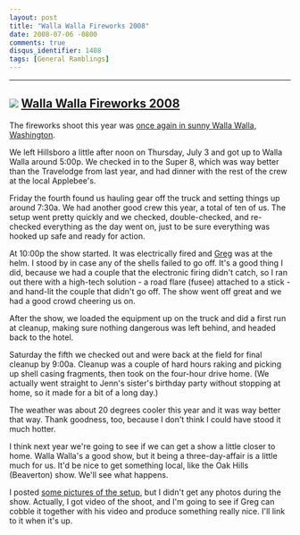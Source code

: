 ```yaml
---
layout: post
title: "Walla Walla Fireworks 2008"
date: 2008-07-06 -0800
comments: true
disqus_identifier: 1408
tags: [General Ramblings]
---
```

  -----------------------------------------------------------------------------------------------------------------------------------------------------------------------------------
  [![](http://lh3.ggpht.com/travis.illig/SHGTWlysgoE/AAAAAAAAAW0/qPT5KNA4vIE/s160-c/WallaWallaFireworks2008.jpg)](http://picasaweb.google.com/travis.illig/WallaWallaFireworks2008)
  [Walla Walla Fireworks 2008](http://picasaweb.google.com/travis.illig/WallaWallaFireworks2008)
  -----------------------------------------------------------------------------------------------------------------------------------------------------------------------------------

The fireworks shoot this year was [once again in sunny Walla Walla,
Washington](/archive/2007/07/06/walla-walla-fireworks-2007.aspx).

We left Hillsboro a little after noon on Thursday, July 3 and got up to
Walla Walla around 5:00p. We checked in to the Super 8, which was way
better than the Travelodge from last year, and had dinner with the rest
of the crew at the local Applebee's.

Friday the fourth found us hauling gear off the truck and setting things
up around 7:30a. We had another good crew this year, a total of ten of
us. The setup went pretty quickly and we checked, double-checked, and
re-checked everything as the day went on, just to be sure everything was
hooked up safe and ready for action.

At 10:00p the show started. It was electrically fired and
[Greg](http://www.greghughes.net) was at the helm. I stood by in case
any of the shells failed to go off. It's a good thing I did, because we
had a couple that the electronic firing didn't catch, so I ran out there
with a high-tech solution - a road flare (fusee) attached to a stick -
and hand-lit the couple that didn't go off. The show went off great and
we had a good crowd cheering us on.

After the show, we loaded the equipment up on the truck and did a first
run at cleanup, making sure nothing dangerous was left behind, and
headed back to the hotel.

Saturday the fifth we checked out and were back at the field for final
cleanup by 9:00a. Cleanup was a couple of hard hours raking and picking
up shell casing fragments, then took on the four-hour drive home. (We
actually went straight to Jenn's sister's birthday party without
stopping at home, so it made for a bit of a long day.)

The weather was about 20 degrees cooler this year and it was way better
that way. Thank goodness, too, because I don't think I could have stood
it much hotter.

I think next year we're going to see if we can get a show a little
closer to home. Walla Walla's a good show, but it being a
three-day-affair is a little much for us. It'd be nice to get something
local, like the Oak Hills (Beaverton) show. We'll see what happens.

I posted [some pictures of the
setup](http://picasaweb.google.com/travis.illig/WallaWallaFireworks2008),
but I didn't get any photos during the show. Actually, I got video of
the shoot, and I'm going to see if Greg can cobble it together with his
video and produce something really nice. I'll link to it when it's up.

